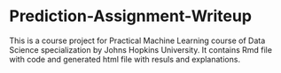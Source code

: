 # Prediction-Assignment-Writeup

This is a course project for Practical Machine Learning course of Data Science specialization by Johns Hopkins University. It contains Rmd file with code and generated html file with resuls and explanations.